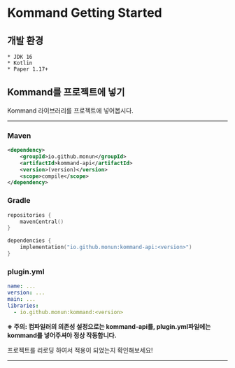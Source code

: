 # Kommand Getting Started

## 개발 환경
    * JDK 16
    * Kotlin
    * Paper 1.17+

## Kommand를 프로젝트에 넣기

Kommand 라이브러리를 프로젝트에 넣어봅시다.

---

### Maven

```xml
<dependency>
    <groupId>io.github.monun</groupId>
    <artifactId>kommand-api</artifactId>
    <version>(version)</version>
    <scope>compile</scope>
</dependency>
```

### Gradle

```kotlin
repositories {
    mavenCentral()
}
```

```kotlin
dependencies {
    implementation("io.github.monun:kommand-api:<version>")
}
```

### plugin.yml

```yaml
name: ...
version: ...
main: ...
libraries:
  - io.github.monun:kommand:<version>
```

**※ 주의: 컴파일러의 의존성 설정으로는 kommand-api를, plugin.yml파일에는 kommand를 넣어주셔야 정상 작동합니다.**

프로젝트를 리로딩 하여서 적용이 되었는지 확인해보세요!

---